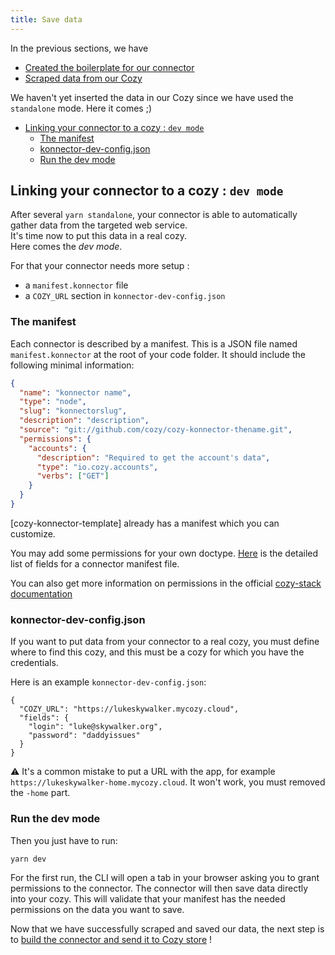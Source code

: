 ```yaml
---
title: Save data
---
```


In the previous sections, we have

* [Created the boilerplate for our connector](./getting-started.md)
* [Scraped data from our Cozy](./scrape-data.md)

We haven't yet inserted the data in our Cozy since we have used the `standalone` mode. Here it comes ;)

<!-- MarkdownTOC autolink=true -->

- [Linking your connector to a cozy : `dev mode`](#linking-your-connector-to-a-cozy--dev-mode)
  - [The manifest](#the-manifest)
  - [konnector-dev-config.json](#konnector-dev-configjson)
  - [Run the dev mode](#run-the-dev-mode)

<!-- /MarkdownTOC -->


## Linking your connector to a cozy : `dev mode`

After several `yarn standalone`, your connector is able to automatically gather data from the targeted web service. </br>It's time now to put this data in a real cozy. </br>Here comes the *dev mode*.

For that your connector needs more setup :
* a `manifest.konnector` file
* a `COZY_URL` section in `konnector-dev-config.json`

### The manifest

Each connector is described by a manifest. This is a JSON file named `manifest.konnector` at the root of your code folder. It should include the following minimal information:

```json
{
  "name": "konnector name",
  "type": "node",
  "slug": "konnectorslug",
  "description": "description",
  "source": "git://github.com/cozy/cozy-konnector-thename.git",
  "permissions": {
    "accounts": {
      "description": "Required to get the account's data",
      "type": "io.cozy.accounts",
      "verbs": ["GET"]
    }
  }
}
```

[cozy-konnector-template] already has a manifest which you can customize.

You may add some permissions for your own doctype. [Here](https://docs.cozy.io/en/cozy-stack/konnectors/#the-manifest) is the detailed list of fields for a
connector manifest file.

You can also get more information on permissions in the official [cozy-stack documentation](https://github.com/cozy/cozy-stack/blob/master/docs/permissions.md)

### konnector-dev-config.json

If you want to put data from your connector to a real cozy, you must define where to find this cozy, and this must be a cozy for which you have the credentials.

Here is an example `konnector-dev-config.json`:

```
{
  "COZY_URL": "https://lukeskywalker.mycozy.cloud",
  "fields": {
    "login": "luke@skywalker.org",
    "password": "daddyissues"
  }
}
```

⚠️ It's a common mistake to put a URL with the app, for example `https://lukeskywalker-home.mycozy.cloud`. It won't work, you must removed the `-home` part.


### Run the dev mode

Then you just have to run:

```sh
yarn dev
```

For the first run, the CLI will open a tab in your browser asking you to grant permissions to the
connector. The connector will then save data directly into your cozy. This will validate that your
manifest has the needed permissions on the data you want to save.

Now that we have successfully scraped and saved our data, the next step is to [build the connector and send it to Cozy store](./packaging.md) !
